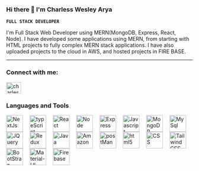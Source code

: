 ### Hi there 👋 I'm Charless Wesley Arya
**`FULL STACK DEVELOPER`** 

I'm Full Stack Web Developer using MERN(MongoDB, Express, React, Node). I have developed some applications using MERN, from starting with HTML projects to fully complex MERN stack applications. I have also uploaded projects to the cloud in AWS, and hosted projects in FIRE BASE.

---

<h3 align="left">Connect with me:</h3>
<p align="left">
<a href="https://linkedin.com/in/charless-wesley" target="blank"><img align="center" src="https://raw.githubusercontent.com/rahuldkjain/github-profile-readme-generator/master/src/images/icons/Social/linked-in-alt.svg" alt="charless wesley arya" height="30" width="40" /></a>
</p>

### Languages and Tools



<img align="left" alt='NextJs' width='45px' style='padding-right:15px'
src="https://cdn.jsdelivr.net/gh/devicons/devicon/icons/nextjs/nextjs-original-wordmark.svg" />

<img align="left" alt='typeScript' width='45px' style='padding-right:15px'
src="https://cdn.jsdelivr.net/gh/devicons/devicon/icons/typescript/typescript-original.svg" />

<img align="left" alt='React' width='45px' style='padding-right:15px' 
src="https://cdn.jsdelivr.net/gh/devicons/devicon/icons/react/react-original-wordmark.svg" />

<img align="left" alt='Node' width='45px' style='padding-right:15px' 
src="https://cdn.jsdelivr.net/gh/devicons/devicon/icons/nodejs/nodejs-original-wordmark.svg" />

<img align="left" alt='Express' width='45px' style='padding-right:15px' src="https://cdn.jsdelivr.net/gh/devicons/devicon/icons/express/express-original-wordmark.svg" />
        

<img align="left" alt='Javascript' width='45px' style='padding-right:15px'  src="https://cdn.jsdelivr.net/gh/devicons/devicon/icons/javascript/javascript-original.svg" />

<img align="left" alt='MongoDB' width='45px' style='padding-right:15px'  src="https://cdn.jsdelivr.net/gh/devicons/devicon/icons/mongodb/mongodb-original-wordmark.svg" />
 
<img align="left" alt='MySql' width='45px' style='padding-right:15px'  
            src="https://cdn.jsdelivr.net/gh/devicons/devicon/icons/mysql/mysql-original-wordmark.svg" />
            
<img align="left" alt='JQuery' width='45px' style='padding-right:15px'  src="https://cdn.jsdelivr.net/gh/devicons/devicon/icons/jquery/jquery-original-wordmark.svg" />
                    
<img align="left" alt='Redux' width='45px' style='padding-right:15px'  src="https://cdn.jsdelivr.net/gh/devicons/devicon/icons/redux/redux-original.svg" />

<img align="left" alt='Java' width='45px' style='padding-right:15px' 
src="https://cdn.jsdelivr.net/gh/devicons/devicon/icons/java/java-original-wordmark.svg" />


<img align="left" alt='Amazon' width='45px' style='padding-right:15px'  src="https://cdn.jsdelivr.net/gh/devicons/devicon/icons/amazonwebservices/amazonwebservices-original-wordmark.svg" />


<img align="left" alt="postMan" width="45px" style="padding-right:15px"
 src="https://logowik.com/content/uploads/images/postman-api-platform6643.logowik.com.webp" />
          
<img align="left" alt='html5' width='45px' style='padding-right:15px' 
src="https://cdn.jsdelivr.net/gh/devicons/devicon/icons/html5/html5-original-wordmark.svg" />

<img align="left" alt='CSS' width='45px' style='padding-right:15px'  src="https://cdn.jsdelivr.net/gh/devicons/devicon/icons/css3/css3-original-wordmark.svg" />
          

<img align="left" alt='Tailwind CSS' width='45px' style='padding-right:15px'  src="https://cdn.jsdelivr.net/gh/devicons/devicon/icons/tailwindcss/tailwindcss-original-wordmark.svg" />
          

<img align="left" alt='BootStrap' width='45px' style='padding-right:15px'   src="https://cdn.jsdelivr.net/gh/devicons/devicon/icons/bootstrap/bootstrap-original-wordmark.svg" />

<img align="left" alt='Material-UI' width='45px' style='padding-right:15px'    src="https://cdn.jsdelivr.net/gh/devicons/devicon/icons/materialui/materialui-original.svg" />
                    
<img align="left" alt='Firebase' width='45px' style='padding-right:15px'     src="https://cdn.jsdelivr.net/gh/devicons/devicon/icons/firebase/firebase-plain-wordmark.svg" />


<!--
**CharlessWesleyArya/CharlessWesleyArya** is a ✨ _special_ ✨ repository because its `README.md` (this file) appears on your GitHub profile.

Here are some ideas to get you started:

- 🔭 I’m currently working on ...
- 🌱 I’m currently learning ...
- 👯 I’m looking to collaborate on ...
- 🤔 I’m looking for help with ...
- 💬 Ask me about ...
- 📫 How to reach me: ...
- 😄 Pronouns: ...
- ⚡ Fun fact: ...
-->
